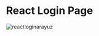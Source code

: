 # React Login Page 

![reactloginarayuz](https://user-images.githubusercontent.com/89706915/170566140-a95bdabe-7f26-4372-a4a0-0bba29831f92.JPG)


